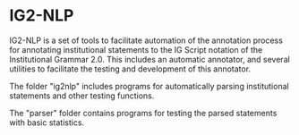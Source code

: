 # IG2-NLP

IG2-NLP is a set of tools to facilitate automation of the annotation process for annotating 
institutional statements to the IG Script notation of the Institutional Grammar 2.0.
This includes an automatic annotator, and several utilities to facilitate the testing and development
of this annotator.

The folder "ig2nlp" includes programs for automatically parsing institutional statements and other testing functions. 

The "parser" folder contains programs for testing the parsed statements with basic statistics.